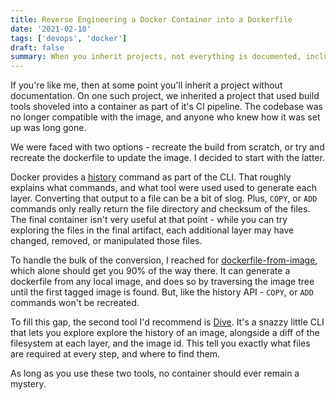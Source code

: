 ```yaml
---
title: Reverse Engineering a Docker Container into a Dockerfile
date: '2021-02-10'
tags: ['devops', 'docker']
draft: false
summary: When you inherit projects, not everything is documented, including container contents. Don't panic! There's still hope.
---
```


If you're like me, then at some point you'll inherit a project without documentation.
On one such project, we inherited a project that used build tools shoveled into a container
as part of it's CI pipeline. The codebase was no longer compatible with the image, and
anyone who knew how it was set up was long gone.

We were faced with two options - recreate the build from scratch, or try and
recreate the dockerfile to update the image. I decided to start with the latter.

Docker provides a [history](https://docs.docker.com/engine/reference/commandline/history/)
command as part of the CLI. That roughly explains what commands, and what tool were used
used to generate each layer. Converting that output to a file can be a bit of slog.
Plus, `COPY`, or `ADD` commands only really return the file directory and checksum
of the files. The final container isn't very useful at that point - while you
can try exploring the files in the final artifact, each additional layer may have
changed, removed, or manipulated those files.

To handle the bulk of the conversion, I reached for [dockerfile-from-image](https://hub.docker.com/r/dduvnjak/dockerfile-from-image/), which alone should get you 90% of the way there. It can
generate a dockerfile from any local image, and does so by traversing the image
tree until the first tagged image is found. But, like the history API - `COPY`,
or `ADD` commands won't be recreated.

To fill this gap, the second tool I'd recommend is [Dive](https://github.com/wagoodman/dive).
It's a snazzy little CLI that lets you explore explore the history of an image,
alongside a diff of the filesystem at each layer, and the image id. This tell you
exactly what files are required at every step, and where to find them.

As long as you use these two tools, no container should ever remain a mystery.
